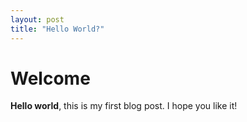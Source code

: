 ```yaml
---
layout: post
title: "Hello World?"
---
```

# Welcome
**Hello world**, this is my first blog post.
I hope you like it!
